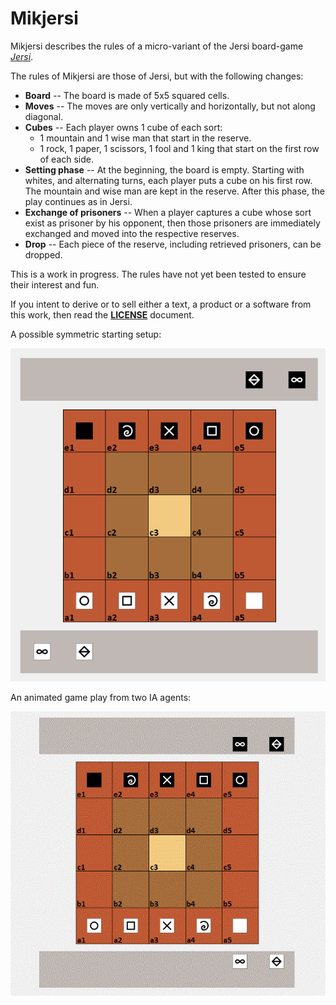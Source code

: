 # Mikjersi

Mikjersi describes the rules of a micro-variant of the Jersi board-game [*Jersi*](https://github.com/LucasBorboleta/jersi). 

The rules of Mikjersi are those of Jersi, but with the following changes:

- **Board** -- The board is made of 5x5 squared cells.
- **Moves** -- The moves are only vertically and horizontally, but not along diagonal.
- **Cubes** -- Each player owns 1 cube of each sort:
  - 1 mountain and 1 wise man that start in the reserve.
  - 1 rock, 1 paper, 1 scissors, 1 fool and 1 king that start on the first row of each side.
- **Setting phase** -- At the beginning, the board is empty. Starting with whites, and alternating turns, each player puts a cube on his first row. The mountain and wise man are kept in the reserve. After this phase, the play continues as in Jersi.
- **Exchange of prisoners** -- When a player captures a cube whose sort exist as prisoner by his opponent, then those prisoners are immediately exchanged and moved into the respective reserves.
- **Drop** -- Each piece of the reserve, including retrieved prisoners, can be dropped.

This is a work in progress. The rules have not yet been tested to ensure their interest and fun.

If you intent to derive or to sell either a text, a product or a software from this work, then read the [**LICENSE**](./docs/LICENSE.md) document. 

A possible symmetric starting setup:

![](./pictures/starting-positions.png)

An animated game play from two IA agents:

![](./pictures/minimax-2-vs-idem-all-states.gif)




